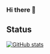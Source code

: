 ### Hi there 👋

<!--
**yosukei3108/yosukei3108** is a ✨ _special_ ✨ repository because its `README.md` (this file) appears on your GitHub profile.

Here are some ideas to get you started:

- 🔭 I’m currently working on ...
- 🌱 I’m currently learning ...
- 👯 I’m looking to collaborate on ...
- 🤔 I’m looking for help with ...
- 💬 Ask me about ...
- 📫 How to reach me: ...
- 😄 Pronouns: ...
- ⚡ Fun fact: ...

## Status 
[![Anurag's github stats](https://github-readme-stats.vercel.app/api?username=yosukei3108&count_private=true&show_icons=true)](https://github.com/anuraghazra/github-readme-stats)
-->

## Status 
[![GitHub stats](https://github-readme-stats-snowy-psi.vercel.app/api?username=yosukei3108&count_private=true&show_icons=true)](https://github.com/anuraghazra/github-readme-stats)

<!--
## Top Langs
[![Top Langs](https://github-readme-stats-snowy-psi.vercel.app/api/top-langs/?username=yosukei3108&langs_count=10)](https://github.com/anuraghazra/github-readme-stats)
-->

